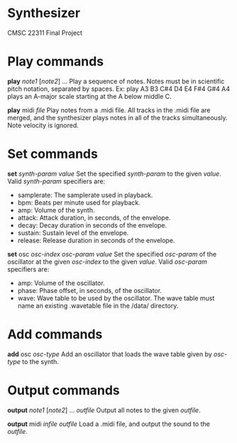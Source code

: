 # Synthesizer
CMSC 22311 Final Project

# Play commands

**play** _note1_ [_note2_] ...
Play a sequence of notes. Notes must be in scientific pitch notation, separated
by spaces. Ex:
    play A3 B3 C#4 D4 E4 F#4 G#4 A4
plays an A-major scale starting at the A below middle C.

**play** midi _file_
Play notes from a .midi file. All tracks in the .midi file are merged, and
the synthesizer plays notes in all of the tracks simultaneously. Note velocity
is ignored.

# Set commands

**set** _synth-param_ _value_
Set the specified _synth-param_ to the given _value_. Valid _synth-param_
specifiers are:
* samplerate: The samplerate used in playback.
* bpm: Beats per minute used for playback.
* amp: Volume of the synth.
* attack: Attack duration, in seconds, of the envelope.
* decay: Decay duration in seconds of the envelope.
* sustain: Sustain level of the envelope.
* release: Release duration in seconds of the envelope.

**set** osc _osc-index_ _osc-param_ _value_
Set the specified _osc-param_ of the oscillator at the given _osc-index_ to the
given _value_. Valid _osc-param_ specifiers are:
* amp: Volume of the oscillator.
* phase: Phase offset, in seconds, of the oscillator.
* wave: Wave table to be used by the oscillator. The wave table must name an
existing .wavetable file in the /data/ directory.

# Add commands

**add** osc _osc-type_
Add an oscillator that loads the wave table given by _osc-type_ to the synth.

# Output commands

**output** _note1_ [_note2_] ... _outfile_
Output all notes to the given _outfile_.

**output** midi _infile_ _outfile_
Load a .midi file, and output the sound to the _outfile_.
